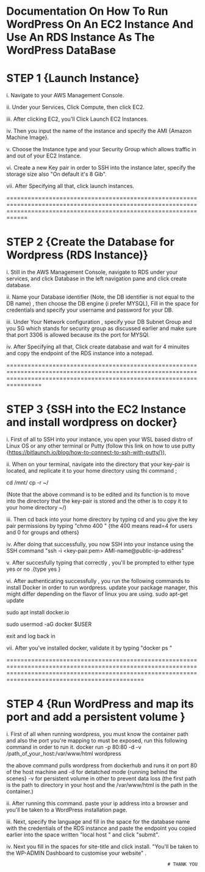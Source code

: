 # Documentation On How To Run WordPress On An EC2 Instance And Use An RDS Instance As The WordPress DataBase

# STEP 1 {Launch Instance}

i. Navigate to your AWS Management Console.

ii. Under your Services, Click Compute, then click EC2.

iii. After clicking EC2, you'll Click Launch EC2 Instances.

iv. Then you input the name of the instance and specify the AMI {Amazon Machine Image}.

v. Choose the Instance type and your Security Group which allows traffic in and out of your EC2 Instance.

vi. Create a new Key pair in order to SSH into the instance later, specify the storage size also "On default it's 8 Gib".

vii. After Specifying all that, click launch instances.

========================================================================================================================================================================

# STEP 2 {Create the Database for Wordpress (RDS Instance)}

i. Still in the AWS Management Console, navigate to RDS under your services, and click Database in the left navigation pane and click create database.

ii. Name your Database identifier (Note, the DB identifier is not equal to the DB name) , then choose the DB engine (i prefer MYSQL), Fill in the space for credentials and specify your username and password for your DB.

iii. Under Your Network configuration , specify your DB Subnet Group and you SG which stands for security group as discussed earlier and make sure that port 3306 is allowed because its the port for MYSQl.

iv. After Specifying all that, Click create database and wait for 4 minuites and copy the endpoint of the RDS instance into a notepad.

============================================================================================================================================================================

# STEP 3 {SSH into the EC2 Instance and install wordpress on docker}

i. First of all to SSH into your instance, you open your WSL based distro of Linux OS or any other terminal or Putty (follow this link on how to use putty {https://bitlaunch.io/blog/how-to-connect-to-ssh-with-putty/}), 

ii. When on your terminal, navigate into the directory that your key-pair is located, and replicate it to your home directory using thi command ;

cd /mnt/<the path to the file >
cp -r <name of the key-pair.pem> ~/

(Note that the above command is to be edited and its function is to move into the directory that the key-pair is stored and the other is to copy it to your home directory ~/)
  
 iii. Then cd back into your home directory by typing cd and you give the key pair permissions by typing "chmo 400 <key-pair name.pem>"  {the 400 means read=4 for users and 0 for groups and others}
  
 iv. After doing that successfully, you now SSH into your instance using the SSH command "ssh -i <key-pair.pem> AMI-name@public-ip-address"
  
 v. After succesfully typing that correctly , you'll be prompted to either type yes or no .{type yes }
  
 vi. After authenticating successfully , you run the following commands to install Docker in order to run wordpress.
  update your package manager, this might differ depending on the flavor of linux you are using. 
 sudo apt-get update 
  
 sudo apt install docker.io
  
 sudo usermod -aG docker $USER
 
 exit and log back in
  
 vii. After you've installed docker, validate it by typing "docker ps " 
  
=========================================================================================================================================================================================================
  
# STEP 4 {Run WordPress and map its port and add a persistent volume }  

 i. First of all when running wordpress, you must know the container path and also the port you're mapping to must be exposed, run this following command in order to run it.
   docker run -p 80:80 -d -v /path_of_your_host:/var/www/html wordpress
   

   the above command pulls wordpress from dockerhub and runs it on port 80 of the host machine and -d for detatched mode {running behind the scenes} -v for persistent volume in other to prevent data loss (the first path is the path to directory in your host and the /var/www/html is the path in the container.)

ii. After running this command. paste your ip address into a browser and you'll be taken to a WordPress installation page.
  
iii.  Next, specify the language and fill in the space for the database name with the credentials of the RDS instance and paste the endpoint you copied earlier into the space written "local host " and click "submit".
  
iv. Next you fill in the spaces for site-title and click install. "You'll be taken to the WP-ADMIN Dashboard to customise your website" .
  
  
                                                               # THANK YOU
